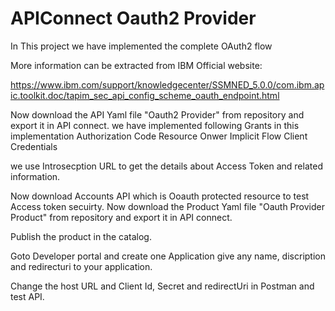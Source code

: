 # APIConnect Oauth2 Provider 

In This project we have implemented the complete OAuth2 flow 

More information can be extracted from IBM Official website:

https://www.ibm.com/support/knowledgecenter/SSMNED_5.0.0/com.ibm.apic.toolkit.doc/tapim_sec_api_config_scheme_oauth_endpoint.html

Now download the API Yaml file "Oauth2 Provider" from repository and export it in API connect. we have implemented following Grants in this implementation
Authorization Code
Resource Onwer
Implicit Flow
Client Credentials 

we use Introsecption URL to get the details about Access Token and related information.

Now download Accounts API which is Ooauth protected resource to test Access token secuirty. 
Now download the Product Yaml file "Oauth Provider Product" from repository and export it in API connect.

Publish the product in the catalog.

Goto Developer portal and create one Application give any name, discription and redirecturi to your application.

Change the host URL and Client Id, Secret and redirectUri  in Postman and test API.







 

